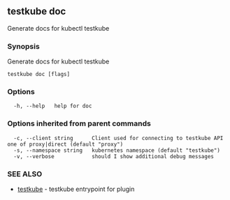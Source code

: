 ## testkube doc

Generate docs for kubectl testkube

### Synopsis

Generate docs for kubectl testkube

```
testkube doc [flags]
```

### Options

```
  -h, --help   help for doc
```

### Options inherited from parent commands

```
  -c, --client string      Client used for connecting to testkube API one of proxy|direct (default "proxy")
  -s, --namespace string   kubernetes namespace (default "testkube")
  -v, --verbose            should I show additional debug messages
```

### SEE ALSO

* [testkube](testkube.md)	 - testkube entrypoint for plugin

